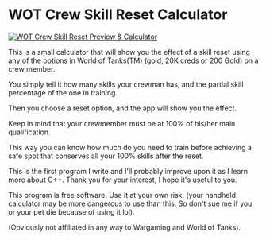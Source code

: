 # WOT Crew Skill Reset Calculator

[![WOT Crew Skill Reset Preview & Calculator](https://i.ytimg.com/vi/ePXIdlbFkH4/hqdefault.jpg)](https://www.youtube.com/watch?v=ePXIdlbFkH4)

This is a small calculator that will show you the effect of a skill reset using any of the options in World of Tanks(TM) (gold, 20K creds or 200 Gold) on a crew member.

You simply tell it how many skills your crewman has, and the partial skill percentage of the one in training.

Then you choose a reset option, and the app will show you the effect.

Keep in mind that your crewmember must be at 100% of his/her main qualification.

This way you can know how much do you need to train before achieving a safe spot that conserves all your 100% skills after the reset.

This is the first program I write and I'll probably improve upon it as I learn more about C++. Thank you for your interest, I hope it's useful to you.

This program is free software. Use it at your own risk. (your handheld calculator may be more dangerous to use than this, So don't sue me if you or your pet die because of using it lol).

(Obviously not affiliated in any way to Wargaming and World of Tanks).
